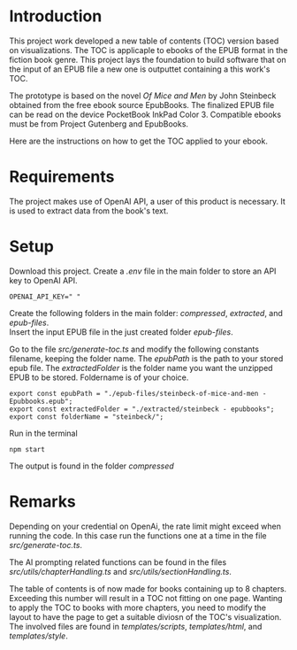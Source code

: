 # Introduction
This project work developed a new table of contents (TOC) version based on visualizations. The TOC is applicaple to ebooks of the EPUB format in the fiction book genre.
This project lays the foundation to build software that on the input of an EPUB file a new one is outputtet containing a this work's TOC.

The prototype is based on the novel *Of Mice and Men* by John Steinbeck obtained from the free ebook source EpubBooks.
The finalized EPUB file can be read on the device PocketBook InkPad Color 3. Compatible ebooks must be from Project Gutenberg and EpubBooks.

Here are the instructions on how to get the TOC applied to your ebook.

# Requirements
The project makes use of OpenAI API, a user of this product is necessary. It is used to extract data from the book's text.


# Setup
Download this project.
Create a *.env* file in the main folder to store an API key to OpenAI API.
```code
OPENAI_API_KEY=" "
```

Create the following folders in the main folder: *compressed*,  *extracted*, and *epub-files*. \
Insert the input EPUB file in the just created folder *epub-files*.

Go to the file *src/generate-toc.ts* and modify the following constants filename, keeping the folder name. The *epubPath* is the path to your stored epub file. The *extractedFolder* is the folder name you want the unzipped EPUB to be stored. Foldername is of your choice.
```code
export const epubPath = "./epub-files/steinbeck-of-mice-and-men - Epubbooks.epub";
export const extractedFolder = "./extracted/steinbeck - epubbooks";
export const folderName = "steinbeck/";
```

Run in the terminal
```shell
npm start
```

The output is found in the folder *compressed*

# Remarks
Depending on your credential on OpenAi, the rate limit might exceed when running the code. In this case run the functions one at a time in the file *src/generate-toc.ts*.

The AI prompting related functions can be found in the files *src/utils/chapterHandling.ts* and
*src/utils/sectionHandling.ts*.

The table of contents is of now made for books containing up to 8 chapters. Exceeding this number will result in a TOC not fitting on one page. Wanting to apply the TOC to books with more chapters, you need to modify the layout to have the page to get a suitable diviosn of the TOC's visualization.
The involved files are found in *templates/scripts*, *templates/html*, and *templates/style*.

